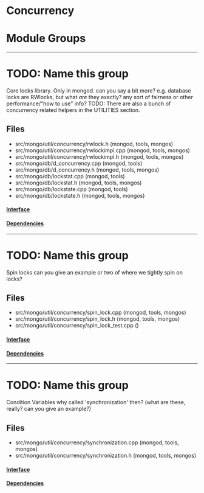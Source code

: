 # Concurrency

# Module Groups

-------------

# TODO: Name this group
Core locks library. Only in mongod.   can you say a bit more? e.g. database locks are RWlocks, but what *are*   they exactly? any sort of fairness or other performance/"how to use" info?  TODO: There are also a bunch of concurrency related helpers in the UTILITIES section.

## Files
- src/mongo/util/concurrency/rwlock.h   (mongod, tools, mongos)
- src/mongo/util/concurrency/rwlockimpl.cpp   (mongod, tools, mongos)
- src/mongo/util/concurrency/rwlockimpl.h   (mongod, tools, mongos)
- src/mongo/db/d\_concurrency.cpp   (mongod, tools)
- src/mongo/db/d\_concurrency.h   (mongod, tools, mongos)
- src/mongo/db/lockstat.cpp   (mongod, tools)
- src/mongo/db/lockstat.h   (mongod, tools, mongos)
- src/mongo/db/lockstate.cpp   (mongod, tools)
- src/mongo/db/lockstate.h   (mongod, tools, mongos)

#### [Interface](interface/0)

#### [Dependencies](dependencies/0)

-------------

# TODO: Name this group
Spin locks   can you give an example or two of where we tightly spin on locks?

## Files
- src/mongo/util/concurrency/spin\_lock.cpp   (mongod, tools, mongos)
- src/mongo/util/concurrency/spin\_lock.h   (mongod, tools, mongos)
- src/mongo/util/concurrency/spin\_lock\_test.cpp   ()

#### [Interface](interface/1)

#### [Dependencies](dependencies/1)

-------------

# TODO: Name this group
Condition Variables   why called 'synchronization' then? (what are these, really? can you give   an example?)

## Files
- src/mongo/util/concurrency/synchronization.cpp   (mongod, tools, mongos)
- src/mongo/util/concurrency/synchronization.h   (mongod, tools, mongos)

#### [Interface](interface/2)

#### [Dependencies](dependencies/2)
